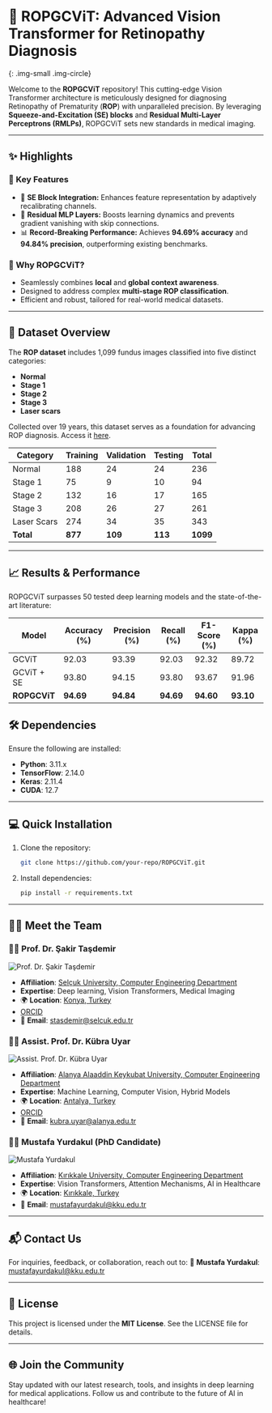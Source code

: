 # 🌟 ROPGCViT: Advanced Vision Transformer for Retinopathy Diagnosis

{: .img-small .img-circle}



Welcome to the **ROPGCViT** repository! This cutting-edge Vision Transformer architecture is meticulously designed for diagnosing Retinopathy of Prematurity (**ROP**) with unparalleled precision. By leveraging **Squeeze-and-Excitation (SE) blocks** and **Residual Multi-Layer Perceptrons (RMLPs)**, ROPGCViT sets new standards in medical imaging.

---

## ✨ Highlights

### 🚀 Key Features

- 🧠 **SE Block Integration:** Enhances feature representation by adaptively recalibrating channels.
- 🔗 **Residual MLP Layers:** Boosts learning dynamics and prevents gradient vanishing with skip connections.
- 📊 **Record-Breaking Performance:** Achieves **94.69% accuracy** and **94.84% precision**, outperforming existing benchmarks.

### 🎯 Why ROPGCViT?

- Seamlessly combines **local** and **global context awareness**.
- Designed to address complex **multi-stage ROP classification**.
- Efficient and robust, tailored for real-world medical datasets.

---

## 📂 Dataset Overview

The **ROP dataset** includes 1,099 fundus images classified into five distinct categories:

- **Normal**
- **Stage 1**
- **Stage 2**
- **Stage 3**
- **Laser scars**

Collected over 19 years, this dataset serves as a foundation for advancing ROP diagnosis. Access it [here](https://figshare.com/articles/figure/_b_A_Fundus_Image_Dataset_for_Intelligent_b_b_Retinopathy_of_Prematurity_b_b_System_b_/25514449).

| **Category** | **Training** | **Validation** | **Testing** | **Total** |
| ------------ | ------------ | -------------- | ----------- | --------- |
| Normal       | 188          | 24             | 24          | 236       |
| Stage 1      | 75           | 9              | 10          | 94        |
| Stage 2      | 132          | 16             | 17          | 165       |
| Stage 3      | 208          | 26             | 27          | 261       |
| Laser Scars  | 274          | 34             | 35          | 343       |
| **Total**    | **877**      | **109**        | **113**     | **1099**  |

---

## 📈 Results & Performance

ROPGCViT surpasses 50 tested deep learning models and the state-of-the-art literature:

| **Model**    | **Accuracy (%)** | **Precision (%)** | **Recall (%)** | **F1-Score (%)** | **Kappa (%)** |
| ------------ | ---------------- | ----------------- | -------------- | ---------------- | ------------- |
| GCViT        | 92.03            | 93.39             | 92.03          | 92.32            | 89.72         |
| GCViT + SE   | 93.80            | 94.15             | 93.80          | 93.67            | 91.96         |
| **ROPGCViT** | **94.69**        | **94.84**         | **94.69**      | **94.60**        | **93.10**     |



## 🛠️ Dependencies

Ensure the following are installed:

- **Python**: 3.11.x
- **TensorFlow**: 2.14.0
- **Keras**: 2.11.4
- **CUDA**: 12.7

---

## 💻 Quick Installation

1. Clone the repository:
   ```bash
   git clone https://github.com/your-repo/ROPGCViT.git
   ```
2. Install dependencies:
   ```bash
   pip install -r requirements.txt
   ```

---

## 👩‍🔬 Meet the Team

### 🧑‍🏫 Prof. Dr. Şakir Taşdemir

![Prof. Dr. Şakir Taşdemir](https://encrypted-tbn0.gstatic.com/images?q=tbn:ANd9GcS-JUlcgfsbon4bkrIKFQYDvRdDEXVbUGyAXQ&s)

- **Affiliation**: [Selçuk University, Computer Engineering Department](https://www.selcuk.edu.tr/)
- **Expertise**: Deep learning, Vision Transformers, Medical Imaging
- 🌍 **Location**: [Konya, Turkey](https://goo.gl/maps/5fUZKKovDfAQzdPXA)
- [ORCID](https://orcid.org/0000-0002-2433-246X)
- 📧 **Email**: [stasdemir@selcuk.edu.tr](mailto:stasdemir@selcuk.edu.tr)

### 👩‍🏫 Assist. Prof. Dr. Kübra Uyar

![Assist. Prof. Dr. Kübra Uyar](https://avebis.alanya.edu.tr/dosya/0954.jpg)

- **Affiliation**: [Alanya Alaaddin Keykubat University, Computer Engineering Department](https://www.alanya.edu.tr/)
- **Expertise**: Machine Learning, Computer Vision, Hybrid Models
- 🌍 **Location**: [Antalya, Turkey](https://goo.gl/maps/KdRG6E8FBCyE6EGT8)
- [ORCID](https://orcid.org/0000-0001-5345-3319)
- 📧 **Email**: [kubra.uyar@alanya.edu.tr](mailto:kubra.uyar@alanya.edu.tr)

### 🧑‍🎓 Mustafa Yurdakul (PhD Candidate)

![Mustafa Yurdakul](https://media.licdn.com/dms/image/v2/D4D03AQEA1djvXyWEfA/profile-displayphoto-shrink_200_200/profile-displayphoto-shrink_200_200/0/1674963604702?e=2147483647&v=beta&t=nYUgdIyCsKBtvhp1y6B_phWAjTaQuaf5brZAcHaYU1M)

- **Affiliation**: [Kırıkkale University, Computer Engineering Department](https://www.kku.edu.tr/)
- **Expertise**: Vision Transformers, Attention Mechanisms, AI in Healthcare
- 🌍 **Location**: [Kırıkkale, Turkey](https://goo.gl/maps/BsMkq2RtFbDyzXyZ7)
- 📧 **Email**: [mustafayurdakul@kku.edu.tr](mailto:mustafayurdakul@kku.edu.tr)

---

## 📬 Contact Us

For inquiries, feedback, or collaboration, reach out to:
📧 **Mustafa Yurdakul**: [mustafayurdakul@kku.edu.tr](mailto\:mustafayurdakul@kku.edu.tr)

---

## 📜 License

This project is licensed under the **MIT License**. See the LICENSE file for details.

---

## 🌐 Join the Community

Stay updated with our latest research, tools, and insights in deep learning for medical applications. Follow us and contribute to the future of AI in healthcare!

